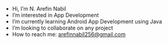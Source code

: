 - Hi, I’m N. Arefin Nabil
- I’m interested in App Development
- I’m currently learning Android App Development using Java
- I’m looking to collaborate on any project
- How to reach me: arefinnabil256@gmail.com 
